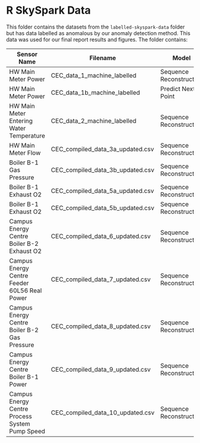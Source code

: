 # R SkySpark Data

This folder contains the datasets from the `labelled-skyspark-data` folder but has data labelled as anomalous by our anomaly detection method. This data was used for our final report results and figures. The folder contains:

| Sensor Name                                    | Filename                         | Model                   | Window Size |
| ---------------------------------------------- | -------------------------------- | ----------------------- | ----------- |
| HW Main Meter Power                            | CEC_data_1_machine_labelled      | Sequence Reconstruction | 15 points   |
| HW Main Meter Power                            | CEC_data_1b_machine_labelled     | Predict Next Point      | 15 points   |
| HW Main Meter Entering Water Temperature       | CEC_data_2_machine_labelled      | Sequence Reconstruction | 15 points   |
| HW Main Meter Flow                             | CEC_compiled_data_3a_updated.csv | Sequence Reconstruction | 15 points   |
| Boiler B-1 Gas Pressure                        | CEC_compiled_data_3b_updated.csv | Sequence Reconstruction | 15 points   |
| Boiler B-1 Exhaust O2                          | CEC_compiled_data_5a_updated.csv | Sequence Reconstruction | 15 points   |
| Boiler B-1 Exhaust O2                          | CEC_compiled_data_5b_updated.csv | Sequence Reconstruction | 120 points  |
| Campus Energy Centre Boiler B-2 Exhaust O2     | CEC_compiled_data_6_updated.csv  | Sequence Reconstruction | 15 points   |
| Campus Energy Centre Feeder 60L56 Real Power   | CEC_compiled_data_7_updated.csv  | Sequence Reconstruction | 15 points   |
| Campus Energy Centre Boiler B-2 Gas Pressure   | CEC_compiled_data_8_updated.csv  | Sequence Reconstruction | 15 points   |
| Campus Energy Centre Boiler B-1 Power          | CEC_compiled_data_9_updated.csv  | Sequence Reconstruction | 15 points   |
| Campus Energy Centre Process System Pump Speed | CEC_compiled_data_10_updated.csv | Sequence Reconstruction | 15 points   |

